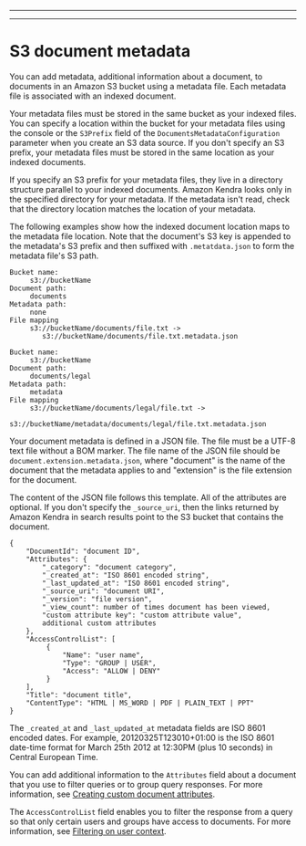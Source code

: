 --------

--------

# S3 document metadata<a name="s3-metadata"></a>

You can add metadata, additional information about a document, to documents in an Amazon S3 bucket using a metadata file\. Each metadata file is associated with an indexed document\. 

Your metadata files must be stored in the same bucket as your indexed files\. You can specify a location within the bucket for your metadata files using the console or the `S3Prefix` field of the `DocumentsMetadataConfiguration` parameter when you create an S3 data source\. If you don't specify an S3 prefix, your metadata files must be stored in the same location as your indexed documents\.

If you specify an S3 prefix for your metadata files, they live in a directory structure parallel to your indexed documents\. Amazon Kendra looks only in the specified directory for your metadata\. If the metadata isn't read, check that the directory location matches the location of your metadata\.

The following examples show how the indexed document location maps to the metadata file location\. Note that the document's S3 key is appended to the metadata's S3 prefix and then suffixed with `.metatdata.json` to form the metadata file's S3 path\.

```
Bucket name:
     s3://bucketName
Document path:
     documents
Metadata path:
     none
File mapping
     s3://bucketName/documents/file.txt -> 
        s3://bucketName/documents/file.txt.metadata.json
```

```
Bucket name:
     s3://bucketName
Document path:
     documents/legal
Metadata path:
     metadata
File mapping
     s3://bucketName/documents/legal/file.txt -> 
        s3://bucketName/metadata/documents/legal/file.txt.metadata.json
```

Your document metadata is defined in a JSON file\. The file must be a UTF\-8 text file without a BOM marker\. The file name of the JSON file should be `document.extension.metadata.json`, where "document" is the name of the document that the metadata applies to and "extension" is the file extension for the document\.

The content of the JSON file follows this template\. All of the attributes are optional\. If you don't specify the `_source_uri`, then the links returned by Amazon Kendra in search results point to the S3 bucket that contains the document\. 

```
{
    "DocumentId": "document ID",
    "Attributes": {
        "_category": "document category",
        "_created_at": "ISO 8601 encoded string",
        "_last_updated_at": "ISO 8601 encoded string",
        "_source_uri": "document URI",
        "_version": "file version",
        "_view_count": number of times document has been viewed,
        "custom attribute key": "custom attribute value",
        additional custom attributes
    },
    "AccessControlList": [
         {
             "Name": "user name",
             "Type": "GROUP | USER",
             "Access": "ALLOW | DENY"
         }
    ],
    "Title": "document title",
    "ContentType": "HTML | MS_WORD | PDF | PLAIN_TEXT | PPT"
}
```

The `_created_at` and `_last_updated_at` metadata fields are ISO 8601 encoded dates\. For example, 20120325T123010\+01:00 is the ISO 8601 date\-time format for March 25th 2012 at 12:30PM \(plus 10 seconds\) in Central European Time\.

You can add additional information to the `Attributes` field about a document that you use to filter queries or to group query responses\. For more information, see [Creating custom document attributes](custom-attributes.md)\.

The `AccessControlList` field enables you to filter the response from a query so that only certain users and groups have access to documents\. For more information, see [Filtering on user context](user-context-filter.md)\.